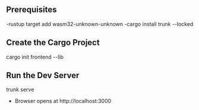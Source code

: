 ## Prerequisites
-rustup target add wasm32-unknown-unknown
-cargo install trunk --locked
## Create the Cargo Project
cargo init frontend --lib
## Run the Dev Server
trunk serve
- Browser opens at http://localhost:3000
